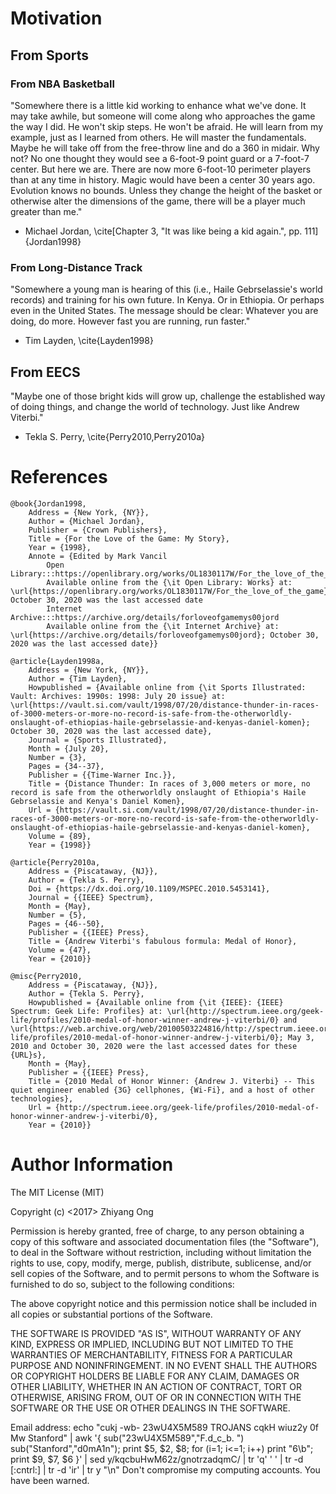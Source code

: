 #	Motivation

##	From Sports

###	From NBA Basketball

"Somewhere there is a little kid working to enhance what we've done. It may take awhile, but someone will come along who approaches the game the way I did. He won't skip steps. He won't be afraid. He will learn from my example, just as I learned from others. He will master the fundamentals. Maybe he will take off from the free-throw line and do a 360 in midair. Why not? No one thought they would see a 6-foot-9 point guard or a 7-foot-7 center. But here we are. There are now more 6-foot-10 perimeter players than at any time in history. Magic would have been a center 30 years ago. Evolution knows no bounds. Unless they change the height of the basket or otherwise alter the dimensions of the game, there will be a player much greater than me."
- Michael Jordan, \cite[Chapter 3, "It was like being a kid again.", pp. 111]{Jordan1998}



###	From Long-Distance Track

"Somewhere a young man is hearing of this (i.e., Haile Gebrselassie's world records) and training for his own future. In Kenya. Or in Ethiopia. Or perhaps even in the United States. The message should be clear: Whatever you are doing, do more. However fast you are running, run faster."
- Tim Layden, \cite{Layden1998}



##	From EECS

"Maybe one of those bright kids will grow up, challenge the established way of doing things, and change the world of technology. Just like Andrew Viterbi."
- Tekla S. Perry, \cite{Perry2010,Perry2010a}








#	References


	@book{Jordan1998,
		Address = {New York, {NY}},
		Author = {Michael Jordan},
		Publisher = {Crown Publishers},
		Title = {For the Love of the Game: My Story},
		Year = {1998},
		Annote = {Edited by Mark Vancil
			Open Library:::https://openlibrary.org/works/OL1830117W/For_the_love_of_the_game
			Available online from the {\it Open Library: Works} at: \url{https://openlibrary.org/works/OL1830117W/For_the_love_of_the_game}; October 30, 2020 was the last accessed date
			Internet Archive:::https://archive.org/details/forloveofgamemys00jord
			Available online from the {\it Internet Archive} at: \url{https://archive.org/details/forloveofgamemys00jord}; October 30, 2020 was the last accessed date}}

	@article{Layden1998a,
		Address = {New York, {NY}},
		Author = {Tim Layden},
		Howpublished = {Available online from {\it Sports Illustrated: Vault: Archives: 1990s: 1998: July 20 issue} at: \url{https://vault.si.com/vault/1998/07/20/distance-thunder-in-races-of-3000-meters-or-more-no-record-is-safe-from-the-otherworldly-onslaught-of-ethiopias-haile-gebrselassie-and-kenyas-daniel-komen}; October 30, 2020 was the last accessed date},
		Journal = {Sports Illustrated},
		Month = {July 20},
		Number = {3},
		Pages = {34--37},
		Publisher = {{Time-Warner Inc.}},
		Title = {Distance Thunder: In races of 3,000 meters or more, no record is safe from the otherworldly onslaught of Ethiopia's Haile Gebrselassie and Kenya's Daniel Komen},
		Url = {https://vault.si.com/vault/1998/07/20/distance-thunder-in-races-of-3000-meters-or-more-no-record-is-safe-from-the-otherworldly-onslaught-of-ethiopias-haile-gebrselassie-and-kenyas-daniel-komen},
		Volume = {89},
		Year = {1998}}

	@article{Perry2010a,
		Address = {Piscataway, {NJ}},
		Author = {Tekla S. Perry},
		Doi = {https://dx.doi.org/10.1109/MSPEC.2010.5453141},
		Journal = {{IEEE} Spectrum},
		Month = {May},
		Number = {5},
		Pages = {46--50},
		Publisher = {{IEEE} Press},
		Title = {Andrew Viterbi's fabulous formula: Medal of Honor},
		Volume = {47},
		Year = {2010}}

	@misc{Perry2010,
		Address = {Piscataway, {NJ}},
		Author = {Tekla S. Perry},
		Howpublished = {Available online from {\it {IEEE}: {IEEE} Spectrum: Geek Life: Profiles} at: \url{http://spectrum.ieee.org/geek-life/profiles/2010-medal-of-honor-winner-andrew-j-viterbi/0} and \url{https://web.archive.org/web/20100503224816/http://spectrum.ieee.org/geek-life/profiles/2010-medal-of-honor-winner-andrew-j-viterbi/0}; May 3, 2010 and October 30, 2020 were the last accessed dates for these {URL}s},
		Month = {May},
		Publisher = {{IEEE} Press},
		Title = {2010 Medal of Honor Winner: {Andrew J. Viterbi} -- This quiet engineer enabled {3G} cellphones, {Wi-Fi}, and a host of other technologies},
		Url = {http://spectrum.ieee.org/geek-life/profiles/2010-medal-of-honor-winner-andrew-j-viterbi/0},
		Year = {2010}}








#	Author Information

The MIT License (MIT)

Copyright (c) <2017> Zhiyang Ong

Permission is hereby granted, free of charge, to any person obtaining a copy of this software and associated documentation files (the "Software"), to deal in the Software without restriction, including without limitation the rights to use, copy, modify, merge, publish, distribute, sublicense, and/or sell copies of the Software, and to permit persons to whom the Software is furnished to do so, subject to the following conditions:

The above copyright notice and this permission notice shall be included in all copies or substantial portions of the Software.

THE SOFTWARE IS PROVIDED "AS IS", WITHOUT WARRANTY OF ANY KIND, EXPRESS OR IMPLIED, INCLUDING BUT NOT LIMITED TO THE WARRANTIES OF MERCHANTABILITY, FITNESS FOR A PARTICULAR PURPOSE AND NONINFRINGEMENT. IN NO EVENT SHALL THE AUTHORS OR COPYRIGHT HOLDERS BE LIABLE FOR ANY CLAIM, DAMAGES OR OTHER LIABILITY, WHETHER IN AN ACTION OF CONTRACT, TORT OR OTHERWISE, ARISING FROM, OUT OF OR IN CONNECTION WITH THE SOFTWARE OR THE USE OR OTHER DEALINGS IN THE SOFTWARE.

Email address: echo "cukj -wb- 23wU4X5M589 TROJANS cqkH wiuz2y 0f Mw Stanford" | awk '{ sub("23wU4X5M589","F.d_c_b. ") sub("Stanford","d0mA1n"); print $5, $2, $8; for (i=1; i<=1; i++) print "6\b"; print $9, $7, $6 }' | sed y/kqcbuHwM62z/gnotrzadqmC/ | tr 'q' ' ' | tr -d [:cntrl:] | tr -d 'ir' | tr y "\n"		Don't compromise my computing accounts. You have been warned.

